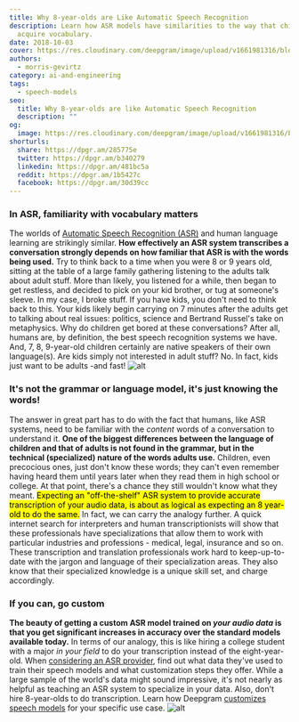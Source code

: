 ```yaml
---
title: Why 8-year-olds are Like Automatic Speech Recognition
description: Learn how ASR models have similarities to the way that children
  acquire vocabulary.
date: 2018-10-03
cover: https://res.cloudinary.com/deepgram/image/upload/v1661981316/blog/why-8-year-olds-are-like-asr/why-8-yr-olds-like-speech-rec%402x.jpg
authors:
  - morris-gevirtz
category: ai-and-engineering
tags:
  - speech-models
seo:
  title: Why 8-year-olds are like Automatic Speech Recognition
  description: ""
og:
  image: https://res.cloudinary.com/deepgram/image/upload/v1661981316/blog/why-8-year-olds-are-like-asr/why-8-yr-olds-like-speech-rec%402x.jpg
shorturls:
  share: https://dpgr.am/285775e
  twitter: https://dpgr.am/b340279
  linkedin: https://dpgr.am/481bc5a
  reddit: https://dpgr.am/1b5427c
  facebook: https://dpgr.am/30d39cc
---
```


### In ASR, familiarity with vocabulary matters

The worlds of [Automatic Speech Recognition (ASR)](https://blog.deepgram.com/what-is-asr/) and human language learning are strikingly similar. **How effectively an ASR system transcribes a conversation strongly depends on how familiar that ASR is with the words being used.** Try to think back to a time when you were 8 or 9 years old, sitting at the table of a large family gathering listening to the adults talk about adult stuff. More than likely, you listened for a while, then began to get restless, and decided to pick on your kid brother, or tug at someone's sleeve. In my case, I broke stuff. If you have kids, you don't need to think back to this. Your kids likely begin carrying on 7 minutes after the adults get to talking about real issues: politics, science and Bertrand Russel's take on metaphysics. Why do children get bored at these conversations? After all, humans are, by definition, the best speech recognition systems we have. And, 7, 8, 9-year-old children certainly are native speakers of their own language(s). Are kids simply not interested in adult stuff? No. In fact, kids just want to be adults -and fast! ![alt](https://res.cloudinary.com/deepgram/image/upload/v1661976379/blog/why-8-year-olds-are-like-asr/37169945362_89c8683805_o.jpg)

### It's not the grammar or language model, it's just knowing the words!

The answer in great part has to do with the fact that humans, like ASR systems, need to be familiar with the _content_ words of a conversation to understand it. **One of the biggest differences between the language of children and that of adults is not found in the grammar, but in the technical (specialized) nature of the words adults use.** Children, even precocious ones, just don't know these words; they can't even remember having heard them until years later when they read them in high school or college. At that point, there's a chance they still wouldn't know what they meant. <mark>Expecting an "off-the-shelf" ASR system to provide accurate transcription of your audio data, is about as logical as expecting an 8 year-old to do the same.</mark> In fact, we can carry the analogy further. A quick internet search for interpreters and human transcriptionists will show that these professionals have specializations that allow them to work with particular industries and professions - medical, legal, insurance and so on. These transcription and translation professionals work hard to keep-up-to-date with the jargon and language of their specialization areas. They also know that their specialized knowledge is a unique skill set, and charge accordingly.

### If you can, go custom

**The beauty of getting a custom ASR model trained on _your audio data_ is that you get significant increases in accuracy over the standard models available today.** In terms of our analogy, this is like hiring a college student with a major _in your field_ to do your transcription instead of the eight-year-old. When [considering an ASR provider](https://blog.deepgram.com/how-to-test-automatic-speech-recognition-asr-providers-for-your-business/), find out what data they've used to train their speech models and what customization steps they offer. While a large sample of the world's data might sound impressive, it's not nearly as helpful as teaching an ASR system to specialize in your data. Also, don't hire 8-year-olds to do transcription. Learn how Deepgram [customizes speech models](https://deepgram.com/product/train/) for your specific use case. ![alt](https://res.cloudinary.com/deepgram/image/upload/v1661976380/blog/why-8-year-olds-are-like-asr/ben-mullins-785443-unsplash.jpg)

